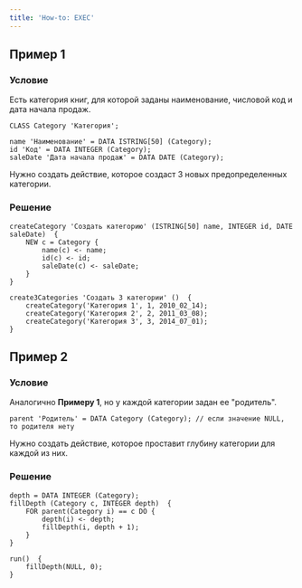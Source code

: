 ```yaml
---
title: 'How-to: EXEC'
---
```


## Пример 1

### Условие

Есть категория книг, для которой заданы наименование, числовой код и дата начала продаж.

```lsf
CLASS Category 'Категория';

name 'Наименование' = DATA ISTRING[50] (Category);
id 'Код' = DATA INTEGER (Category);
saleDate 'Дата начала продаж' = DATA DATE (Category);
```

Нужно создать действие, которое создаст 3 новых предопределенных категории.

### Решение

```lsf
createCategory 'Создать категорию' (ISTRING[50] name, INTEGER id, DATE saleDate)  {
    NEW c = Category {
        name(c) <- name;
        id(c) <- id;
        saleDate(c) <- saleDate;
    }
}

create3Categories 'Создать 3 категории' ()  {
    createCategory('Категория 1', 1, 2010_02_14);
    createCategory('Категория 2', 2, 2011_03_08);
    createCategory('Категория 3', 3, 2014_07_01);
}
```

## Пример 2

### Условие

Аналогично **Примеру 1**, но у каждой категории задан ее "родитель".

```lsf
parent 'Родитель' = DATA Category (Category); // если значение NULL, то родителя нету
```

Нужно создать действие, которое проставит глубину категории для каждой из них.

### Решение

```lsf
depth = DATA INTEGER (Category);
fillDepth (Category c, INTEGER depth)  {
    FOR parent(Category i) == c DO {
        depth(i) <- depth;
        fillDepth(i, depth + 1);
    }
}

run()  {
    fillDepth(NULL, 0);
}
```
